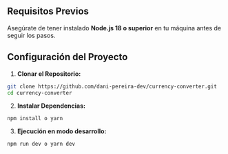 ## Requisitos Previos

Asegúrate de tener instalado **Node.js 18 o superior** en tu máquina antes de seguir los pasos.

## Configuración del Proyecto

1. **Clonar el Repositorio:**

```bash
git clone https://github.com/dani-pereira-dev/currency-converter.git
cd currency-converter
```

2. **Instalar Dependencias:**

```
npm install o yarn
```

3. **Ejecución en modo desarrollo:**

```
npm run dev o yarn dev
```
